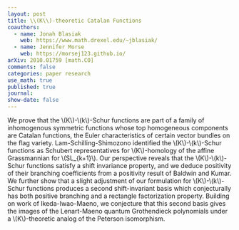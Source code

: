 ```yaml
---
layout: post
title: \\(K\\)-theoretic Catalan Functions
coauthors: 
  - name: Jonah Blasiak
    web: https://www.math.drexel.edu/~jblasiak/
  - name: Jennifer Morse
    web: https://morsej123.github.io/
arXiv: 2010.01759 [math.CO]
comments: false
categories: paper research
use_math: true
published: true
journal: 
show-date: false
---
```

We prove that the \\(K\\)-\\(k\\)-Schur functions are part of a family of inhomogenous symmetric functions whose top homogeneous components are Catalan functions, the Euler characteristics of certain vector bundles on the flag variety. Lam-Schilling-Shimozono identified the \\(K\\)-\\(k\\)-Schur functions as Schubert representatives for \\(K\\)-homology of the affine Grassmannian for \\(SL_{k+1}\\). Our perspective reveals that the \\(K\\)-\\(k\\)-Schur functions satisfy a shift invariance property, and we deduce positivity of their branching coefficients from a positivity result of Baldwin and Kumar. We further show that a slight adjustment of our formulation for \\(K\\)-\\(k\\)-Schur functions produces a second shift-invariant basis which conjecturally has both positive branching and a rectangle factorization property. Building on work of Ikeda-Iwao-Maeno, we conjecture that this second basis gives the images of the Lenart-Maeno quantum Grothendieck polynomials under a \\(K\\)-theoretic analog of the Peterson isomorphism. 
